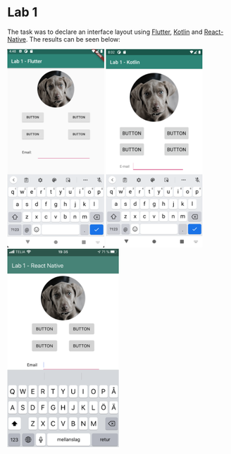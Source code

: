 # Lab 1

The task was to declare an interface layout using [Flutter](https://flutter.dev/), [Kotlin](https://kotlinlang.org/) and [React-Native](https://reactnative.dev/). The results can be seen below:

<img src="Results/flutter_result.PNG" alt="Flutter layout" height="450"/>
<img src="Results/kotlin_result.PNG" alt="Kotlin layout" height="450"/>
<img src="Results/react-native_result.PNG" alt="React-Native layout" height="450"/>